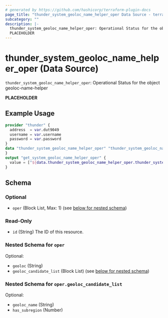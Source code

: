 ```yaml
---
# generated by https://github.com/hashicorp/terraform-plugin-docs
page_title: "thunder_system_geoloc_name_helper_oper Data Source - terraform-provider-thunder"
subcategory: ""
description: |-
  thunder_system_geoloc_name_helper_oper: Operational Status for the object geoloc-name-helper
  PLACEHOLDER
---
```


# thunder_system_geoloc_name_helper_oper (Data Source)

`thunder_system_geoloc_name_helper_oper`: Operational Status for the object geoloc-name-helper

__PLACEHOLDER__

## Example Usage

```terraform
provider "thunder" {
  address  = var.dut9049
  username = var.username
  password = var.password
}
data "thunder_system_geoloc_name_helper_oper" "thunder_system_geoloc_name_helper_oper" {
}
output "get_system_geoloc_name_helper_oper" {
  value = ["${data.thunder_system_geoloc_name_helper_oper.thunder_system_geoloc_name_helper_oper}"]
}
```

<!-- schema generated by tfplugindocs -->
## Schema

### Optional

- `oper` (Block List, Max: 1) (see [below for nested schema](#nestedblock--oper))

### Read-Only

- `id` (String) The ID of this resource.

<a id="nestedblock--oper"></a>
### Nested Schema for `oper`

Optional:

- `geoloc` (String)
- `geoloc_candidate_list` (Block List) (see [below for nested schema](#nestedblock--oper--geoloc_candidate_list))

<a id="nestedblock--oper--geoloc_candidate_list"></a>
### Nested Schema for `oper.geoloc_candidate_list`

Optional:

- `geoloc_name` (String)
- `has_subregion` (Number)


